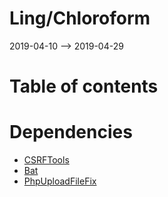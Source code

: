 Ling/Chloroform
================
2019-04-10 --> 2019-04-29




Table of contents
===========



Dependencies
============
- [CSRFTools](https://github.com/lingtalfi/CSRFTools)
- [Bat](https://github.com/lingtalfi/Bat)
- [PhpUploadFileFix](https://github.com/lingtalfi/PhpUploadFileFix)


